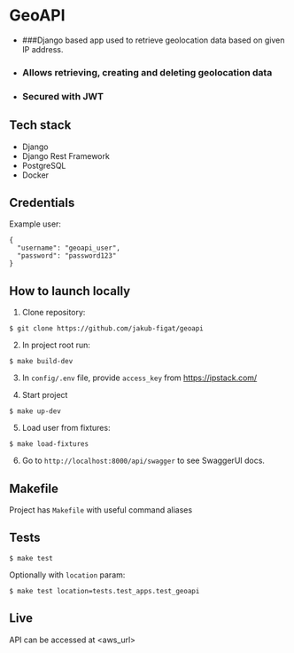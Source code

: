 # GeoAPI

- ###Django based app used to retrieve geolocation data based on given IP address.
- ### Allows retrieving, creating and deleting geolocation data
- ### Secured with JWT


## Tech stack
- Django
- Django Rest Framework
- PostgreSQL
- Docker

## Credentials

Example user:
```
{
  "username": "geoapi_user",
  "password": "password123"
}
```

## How to launch locally

1. Clone repository:

`$ git clone https://github.com/jakub-figat/geoapi`

2. In project root run:

`$ make build-dev`

3. In `config/.env` file, provide `access_key` from https://ipstack.com/

4. Start project

`$ make up-dev`

5. Load user from fixtures:

`$ make load-fixtures`

6. Go to `http://localhost:8000/api/swagger` to see SwaggerUI docs.

## Makefile
Project has `Makefile` with useful command aliases

## Tests
`$ make test`

Optionally with `location` param:

`$ make test location=tests.test_apps.test_geoapi`

## Live
API can be accessed at <aws_url>
